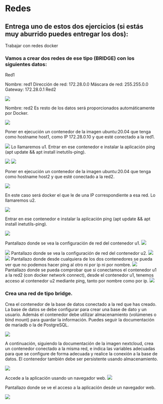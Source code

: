 # Redes

## Entrega uno de estos dos ejercicios (si estás muy aburrido puedes entregar los dos):

Trabajar con redes docker
### Vamos a crear dos redes de ese tipo (BRIDGE) con los siguientes datos:

Red1

Nombre: red1
Dirección de red: 172.28.0.0
Máscara de red: 255.255.0.0
Gateway: 172.28.0.1
Red2

![](Imagenes/redes1.JPG)

Nombre: red2
Es resto de los datos será proporcionados automáticamente por Docker.

![](Imagenes/redes2.JPG)

Poner en ejecución un contenedor de la imagen ubuntu:20.04 que tenga como hostname host1, como IP 172.28.0.10 y que esté conectado a la red1.

![](Imagenes/redes3.JPG)
Lo llamaremos u1.
Entrar en ese contenedor e instalar la aplicación ping (apt update && apt install inetutils-ping).

![](Imagenes/redes4.JPG)
![](Imagenes/redes4.1.JPG)

Poner en ejecución un contenedor de la imagen ubuntu:20.04 que tenga como hostname host2 y que esté conectado a la red2. 

![](Imagenes/redes5.JPG)

En este caso será docker el que le de una IP correspondiente a esa red. Lo llamaremos u2.

![](Imagenes/redes6.JPG)

Entrar en ese contenedor e instalar la aplicación ping (apt update && apt install inetutils-ping).

![](Imagenes/redes6.1.JPG)


Pantallazo donde se vea la configuración de red del contenedor u1.
![](Imagenes/redes7.JPG)

![](Imagenes/redes7.1.png)
Pantallazo donde se vea la configuración de red del contenedor u2.
![](Imagenes/redes8.png)
![](Imagenes/redes8.1.png)
Pantallazo donde desde cualquiera de los dos contenedores se pueda ver que no podemos hacer ping al otro ni por ip ni por nombre.
![](Imagenes/redes9.png)
Pantallazo donde se pueda comprobar que si conectamos el contenedor u1 a la red2 (con docker network connect), desde el contenedor u1, tenemos acceso al contenedor u2 mediante ping, 
tanto por nombre como por ip.
![](Imagenes/redes10.png)


### Crea una red de tipo bridge.

Crea el contenedor de la base de datos conectado a la red que has creado. La base de datos se debe configurar para crear una base de dato y un usuario. Además el contenedor debe utilizar almacenamiento (volúmenes o bind mount) para guardar la información. Puedes seguir la documentación de mariadb o la de PostgreSQL.

![](Imagenes/next-cloud1.png)

A continuación, siguiendo la documentación de la imagen nextcloud, crea un contenedor conectado a la misma red, e indica las variables adecuadas para que se configure de forma adecuada y realice la conexión a la base de datos. El contenedor también debe ser persistente usando almacenamiento.

![](Imagenes/next-cloud2.png)

Accede a la aplicación usando un navegador web.
![](Imagenes/next-cloud3.png)


Pantallazo donde se ve el acceso a la aplicación desde un navegador web.

![](Imagenes/next-cloud4.png)
